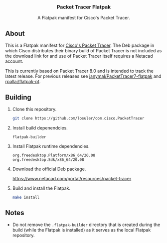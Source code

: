 <div align="center">
<p align="center">
  <p align="center">
    <h3 align="center">Packet Tracer Flatpak</h3>
    <p align="center">
      A Flatpak manifest for Cisco's Packet Tracer.
    </p>
  </p>
</p>
</div>

## About

This is a Flatpak manifest for [Cisco's Packet Tracer](https://www.netacad.com/courses/packet-tracer). The Deb package in which Cisco distributes their binary build of Packet Tracer is not included as the download link for and use of Packet Tracer itself requires a Netacad account.

This is currently based on Packet Tracer 8.0 and is intended to track the latest release. For previous releases see [janymal/PacketTracer7-flatpak](https://github.com/janymal/PacketTracer7-flatpak) and [rpallai/flatpak-pt](https://github.com/rpallai/flatpak-pt).

## Building

1. Clone this repository.

    ```bash
    git clone https://github.com/losuler/com.cisco.PacketTracer
    ```

2. Install build depenendcies.

    ```
    flatpak-builder
    ```

3. Install Flatpak runtime dependencies.

    ```
    org.freedesktop.Platform/x86_64/20.08
    org.freedesktop.Sdk/x86_64/20.08
    ```

4. Download the official Deb package.

    https://www.netacad.com/portal/resources/packet-tracer

5. Build and install the Flatpak.

    ```bash
    make install
    ```

## Notes

- Do not remove the `.flatpak-builder` directory that is created during the build (while the Flatpak is installed) as it serves as the local Flatpak repository.
